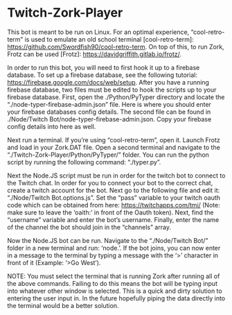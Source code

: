 # Twitch-Zork-Player

  This bot is meant to be run on Linux. For an optimal experience, “cool-retro-term” is used to emulate an old school terminal [cool-retro-term]: https://github.com/Swordfish90/cool-retro-term. On top of this, to run Zork, Frotz can be used [Frotz]: https://davidgriffith.gitlab.io/frotz/. 

  In order to run this bot, you will need to first hook it up to a firebase database. To set up a firebase database, see the following tutorial: https://firebase.google.com/docs/web/setup. After you have a running firebase database, two files must be edited to hook the scripts up to your firebase database. First, open the ./Python/PyTyper directory and locate the “./node-typer-firebase-admin.json” file. Here is where you should enter your firebase databases config details. The second file can be found in ./Node/Twitch Bot/node-typer-firebase-admin.json. Copy your firebase config details into here as well. 

  Next run a terminal. If you’re using “cool-retro-term”, open it. Launch Frotz and load in your Zork.DAT file. Open a second terminal and navigate to the “./Twitch-Zork-Player/Python/PyTyper/” folder. You can run the python script by running the following command: “./typer.py”.

  Next the Node.JS script must be run in order for the twitch bot to connect to the Twitch chat. In order for you to connect your bot to the correct chat, create a twitch account for the bot. Next go to the following file and edit it: “./Node/Twitch Bot.options.js”. Set the “pass” variable to your twitch oauth code which can be obtained from here: https://twitchapps.com/tmi/ (Note: make sure to leave the ‘oaith:’ in front of the Oauth token). Next, find the “username” variable and enter the bot’s username. Finally, enter the name of the channel the bot should join in the “channels” array. 

  Now the Node.JS bot can be run. Navigate to the “./Node/Twitch Bot/” folder in a new terminal and run: ‘node.’. If the bot joins, you can now enter in a message to the terminal by typing a message with the ‘>’ character in front of it (Example: ‘>Go West’). 

NOTE: You must select the terminal that is running Zork after running all of the above commands. Failing to do this means the bot will be typing input into whatever other window is selected.  This is a quick and dirty solution to entering the user input in. In the future hopefully piping the data directly into the terminal would be a better solution. 

